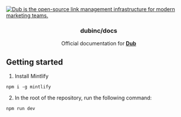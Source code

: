 <a href="https://dub.co">
  <img alt="Dub is the open-source link management infrastructure for modern marketing teams." src="https://github.com/user-attachments/assets/66749065-928d-4501-bae0-7e2b4c456f7d" />
</a>

<h3 align="center">dubinc/docs</h3>

<p align="center">
    Official documentation for <a href="https://dub.co"><strong>Dub</strong></a>
</p>

## Getting started

1. Install Mintlify

```
npm i -g mintlify
```

2. In the root of the repository, run the following command:

```
npm run dev
```
